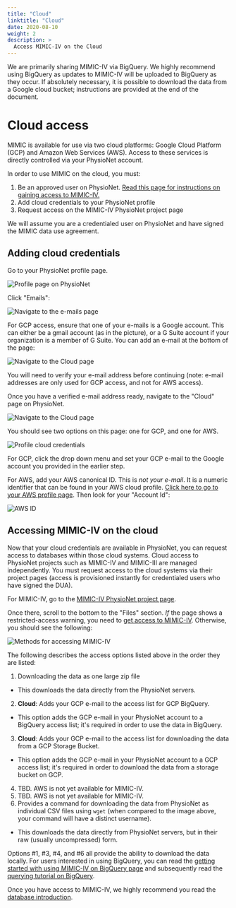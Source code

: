 ```yaml
---
title: "Cloud"
linktitle: "Cloud"
date: 2020-08-10
weight: 2
description: >
  Access MIMIC-IV on the Cloud
---
```


We are primarily sharing MIMIC-IV via BigQuery. We highly recommend using BigQuery as updates to MIMIC-IV will be uploaded to BigQuery as they occur. If absolutely necessary, it is possible to download the data from a Google cloud bucket; instructions are provided at the end of the document.

# Cloud access

MIMIC is available for use via two cloud platforms: Google Cloud Platform (GCP) and Amazon Web Services (AWS). Access to these services is directly controlled via your PhysioNet account.

In order to use MIMIC on the cloud, you must:

1. Be an approved user on PhysioNet. [Read this page for instructions on gaining access to MIMIC-IV.](/access)
2. Add cloud credentials to your PhysioNet profile
3. Request access on the MIMIC-IV PhysioNet project page

We will assume you are a credentialed user on PhysioNet and have signed the MIMIC data use agreement.

## Adding cloud credentials

Go to your PhysioNet profile page.

![Profile page on PhysioNet](/img/cloud/profile.png)

Click "Emails":

![Navigate to the e-mails page](/img/cloud/emails.png)

For GCP access, ensure that one of your e-mails is a Google account. This can either be a gmail account (as in the picture), or a G Suite account if your organization is a member of G Suite. You can add an e-mail at the bottom of the page:

![Navigate to the Cloud page](/img/cloud/add_email.png)

You will need to verify your e-mail address before continuing (note: e-mail addresses are only used for GCP access, and not for AWS access).

Once you have a verified e-mail address ready, navigate to the "Cloud" page on PhysioNet.

![Navigate to the Cloud page](/img/cloud/cloud_page.png)

You should see two options on this page: one for GCP, and one for AWS.

![Profile cloud credentials](/img/cloud/credentials.png)

For GCP, click the drop down menu and set your GCP e-mail to the Google account you provided in the earlier step.

For AWS, add your AWS canonical ID. This is *not your e-mail*. It is a numeric identifier that can be found in your AWS cloud profile. [Click here to go to your AWS profile page](https://console.aws.amazon.com/billing/home?#/account). Then look for your "Account Id":

![AWS ID](/img/cloud/aws/aws_id.png)

## Accessing MIMIC-IV on the cloud

Now that your cloud credentials are available in PhysioNet, you can request access to databases within those cloud systems.
Cloud access to PhysioNet projects such as MIMIC-IV and MIMIC-III are managed independently. You must request access to the cloud systems via their project pages (access is provisioned instantly for credentialed users who have signed the DUA).

For MIMIC-IV, go to the [MIMIC-IV PhysioNet project page](https://physionet.org/content/mimiciii/1.4/).

Once there, scroll to the bottom to the "Files" section.
*If* the page shows a restricted-access warning, you need to [get access to MIMIC-IV](/access).
Otherwise, you should see the following:

![Methods for accessing MIMIC-IV](/img/cloud/mimic_files.png)

The following describes the access options listed above in the order they are listed:

1. Downloading the data as one large zip file
  * This downloads the data directly from the PhysioNet servers.
2. **Cloud**: Adds your GCP e-mail to the access list for GCP BigQuery.
  * This option adds the GCP e-mail in your PhysioNet account to a BigQuery access list; it's required in order to use the data in BigQuery.
3. **Cloud**: Adds your GCP e-mail to the access list for downloading the data from a GCP Storage Bucket.
  * This option adds the GCP e-mail in your PhysioNet account to a GCP access list; it's required in order to download the data from a storage bucket on GCP.
4. TBD. AWS is not yet available for MIMIC-IV.
5. TBD. AWS is not yet available for MIMIC-IV.
6. Provides a command for downloading the data from PhysioNet as individual CSV files using `wget` (when compared to the image above, your command will have a distinct username).
  * This downloads the data directly from PhysioNet servers, but in their raw (usually uncompressed) form.

<!--
4. **Cloud**: A public page for viewing the data description in the AWS Open Data Repository.
  * This forwards you to the AWS Open Data Repository listing of the data. For information on how to use AWS, we [recommend reading this tutorial](https://aws.amazon.com/blogs/big-data/perform-biomedical-informatics-without-a-database-using-mimic-iii-data-and-amazon-athena/).
5. **Cloud**: Adds your AWS account ID to the access list for AWS.
  * This is necessary in order to access the data via AWS services. For information on how to use AWS, we [recommend reading this tutorial](https://aws.amazon.com/blogs/big-data/perform-biomedical-informatics-without-a-database-using-mimic-iii-data-and-amazon-athena/).
-->

Options #1, #3, #4, and #6 all provide the ability to download the data locally.
For users interested in using BigQuery, you can read the [getting started with using MIMIC-IV on BigQuery page](/docs/access/bigquery) and subsequently read the [querying tutorial on BigQuery](/docs/tutorials/bigquery).

Once you have access to MIMIC-IV, we highly recommend you read the [database introduction](/docs/overview/).

